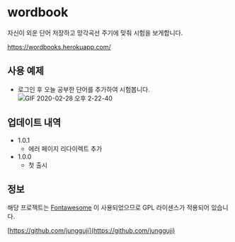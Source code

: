# wordbook
자신이 외운 단어 저장하고 망각곡선 주기에 맞춰 시험을 보게합니다.

https://wordbooks.herokuapp.com/

## 사용 예제
- 로그인 후 오늘 공부한 단어를 추가하여 시험봅니다.
![GIF 2020-02-28 오후 2-22-40](https://user-images.githubusercontent.com/20533433/75512888-3872c180-5a36-11ea-967e-b7cfdfa81135.gif)

## 업데이트 내역

* 1.0.1
    * 에러 페이지 리다이렉트 추가 
* 1.0.0
    * 첫 출시
    
## 정보

해당 프로젝트는 [Fontawesome](https://fontawesome.com/) 이 사용되었으므로 GPL 라이센스가 적용되어 있습니다.

[https://github.com/jungguji](https://github.com/jungguji)
